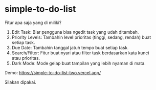 # simple-to-do-list

Fitur apa saja yang di miliki?

1. Edit Task: Biar pengguna bisa ngedit task yang udah ditambah.
2. Priority Levels: Tambahin level prioritas (tinggi, sedang, rendah) buat setiap task.
3. Due Date: Tambahin tanggal jatuh tempo buat setiap task.
4. Search/Filter: Fitur buat nyari atau filter task berdasarkan kata kunci atau prioritas.
5. Dark Mode: Mode gelap buat tampilan yang lebih nyaman di mata.

Demo:
https://simple-to-do-list-two.vercel.app/

Silakan dipakai.
